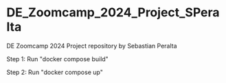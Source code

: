 # DE_Zoomcamp_2024_Project_SPeralta
DE Zoomcamp 2024 Project repository by Sebastian Peralta

Step 1:
Run "docker compose build"

Step 2:
Run "docker compose up"